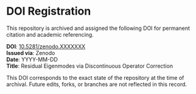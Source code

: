 # DOI Registration

This repository is archived and assigned the following DOI for permanent citation and academic referencing.

**DOI**: [10.5281/zenodo.XXXXXXX](https://doi.org/10.5281/zenodo.XXXXXXX)  
**Issued via**: Zenodo  
**Date**: YYYY-MM-DD  
**Title**: Residual Eigenmodes via Discontinuous Operator Correction

This DOI corresponds to the exact state of the repository at the time of archival. Future edits, forks, or branches are not reflected in this record.
